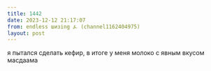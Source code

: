 ```yaml
---
title: 1442
date: 2023-12-12 21:17:07
from: endless шизing ⍼ (channel1162404975)
layout: post
---
```


я пытался сделать кефир, в итоге у меня молоко с явным вкусом масдаама
